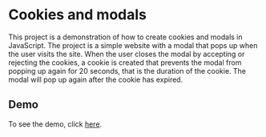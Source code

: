 # Cookies and modals

This project is a demonstration of how to create cookies and modals in JavaScript. The project is a simple website with a modal that pops up when the user visits the site.  When the user closes the modal by accepting or rejecting the cookies, a cookie is created that prevents the modal from popping up again for 20 seconds, that is the duration of the cookie.  The modal will pop up again after the cookie has expired.


## Demo

To see the demo, click [here](https://marcelolopes.github.io/cookie-modals/).